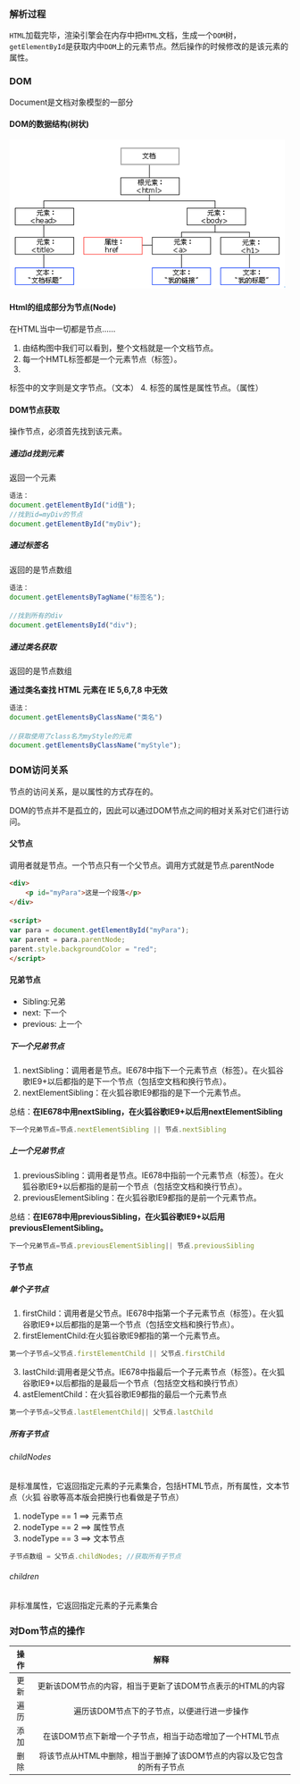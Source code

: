 ### 解析过程

`HTML`加载完毕，渲染引擎会在内存中把`HTML`文档，生成一个`DOM`树，`getElementById`是获取内中`DOM`上的元素节点。然后操作的时候修改的是该元素的属性。

### DOM
Document是文档对象模型的一部分

#### DOM的数据结构(树状)

![](/assets/DOM数据结构图.png)

#### Html的组成部分为节点(Node)
在HTML当中一切都是节点……
  

1. 由结构图中我们可以看到，整个文档就是一个文档节点。
2. 每一个HMTL标签都是一个元素节点（标签）。
3. 
标签中的文字则是文字节点。（文本）
4. 
标签的属性是属性节点。（属性）

#### DOM节点获取

操作节点，必须首先找到该元素。

##### 通过id找到元素
返回一个元素

```js
语法：
document.getElementById("id值");
//找到id=myDiv的节点
document.getElementById("myDiv");
``` 

##### 通过标签名 
返回的是节点数组
 
```js
语法：
document.getElementsByTagName("标签名");

//找到所有的div
document.getElementsById("div");
``` 

##### 通过类名获取  
返回的是节点数组

**通过类名查找 HTML 元素在 IE 5,6,7,8 中无效**

```js
语法：
document.getElementsByClassName("类名")

//获取使用了class名为myStyle的元素
document.getElementsByClassName("myStyle");
```

### DOM访问关系
节点的访问关系，是以属性的方式存在的。  


DOM的节点并不是孤立的，因此可以通过DOM节点之间的相对关系对它们进行访问。

#### 父节点
调用者就是节点。一个节点只有一个父节点。调用方式就是节点.parentNode

```html
<div>
    <p id="myPara">这是一个段落</p>
</div>

<script>
var para = document.getElementById("myPara");
var parent = para.parentNode;
parent.style.backgroundColor = "red";
</script>
```

#### 兄弟节点
* Sibling:兄弟
* next: 下一个
* previous: 上一个

##### 下一个兄弟节点
1. nextSibling：调用者是节点。IE678中指下一个元素节点（标签）。在火狐谷歌IE9+以后都指的是下一个节点（包括空文档和换行节点）。
2. nextElementSibling：在火狐谷歌IE9都指的是下一个元素节点。

总结：**在IE678中用nextSibling，在火狐谷歌IE9+以后用nextElementSibling**

```js
下一个兄弟节点=节点.nextElementSibling || 节点.nextSibling
```

##### 上一个兄弟节点
1. previousSibling：调用者是节点。IE678中指前一个元素节点（标签）。在火狐谷歌IE9+以后都指的是前一个节点（包括空文档和换行节点）。
2. previousElementSibling：在火狐谷歌IE9都指的是前一个元素节点。

总结：**在IE678中用previousSibling，在火狐谷歌IE9+以后用previousElementSibling。**

```js
下一个兄弟节点=节点.previousElementSibling|| 节点.previousSibling
```

#### 子节点
##### 单个子节点
1. firstChild：调用者是父节点。IE678中指第一个子元素节点（标签）。在火狐谷歌IE9+以后都指的是第一个节点（包括空文档和换行节点）。
2. firstElementChild:在火狐谷歌IE9都指的第一个元素节点。

 ```js
 第一个子节点=父节点.firstElementChild || 父节点.firstChild
 ```
 
3. lastChild:调用者是父节点。IE678中指最后一个子元素节点（标签）。在火狐谷歌IE9+以后都指的是最后一个节点（包括空文档和换行节点）
4. astElementChild：在火狐谷歌IE9都指的最后一个元素节点

 ```js
 第一个子节点=父节点.lastElementChild|| 父节点.lastChild
 ```
 
##### 所有子节点
###### childNodes
是标准属性，它返回指定元素的子元素集合，包括HTML节点，所有属性，文本节点（火狐 谷歌等高本版会把换行也看做是子节点）

1. nodeType == 1  ==> 元素节点
2. nodeType == 2  ==> 属性节点
3. nodeType == 3  ==> 文本节点

```js
子节点数组 = 父节点.childNodes; //获取所有子节点
```

###### children
非标准属性，它返回指定元素的子元素集合

### 对Dom节点的操作

| 操作 | 解释 |
| :---: | :---: |
| 更新 | 更新该DOM节点的内容，相当于更新了该DOM节点表示的HTML的内容 |
| 遍历 | 遍历该DOM节点下的子节点，以便进行进一步操作 |
| 添加 | 在该DOM节点下新增一个子节点，相当于动态增加了一个HTML节点 |
| 删除 | 将该节点从HTML中删除，相当于删掉了该DOM节点的内容以及它包含的所有子节点 |



